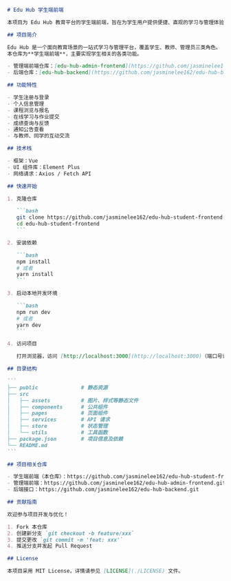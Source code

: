 ````markdown name=README.md
# Edu Hub 学生端前端

本项目为 Edu Hub 教育平台的学生端前端，旨在为学生用户提供便捷、直观的学习与管理体验。项目基于现代前端技术栈开发，实现了与后端及管理端的高效联动。

## 项目简介

Edu Hub 是一个面向教育场景的一站式学习与管理平台，覆盖学生、教师、管理员三类角色。  
本仓库为**学生端前端**，主要实现学生相关的各类功能。

- 管理端前端仓库：[edu-hub-admin-frontend](https://github.com/jasminelee162/edu-hub-admin-frontend.git)
- 后端仓库：[edu-hub-backend](https://github.com/jasminelee162/edu-hub-backend.git)

## 功能特性

- 学生注册与登录
- 个人信息管理
- 课程浏览与报名
- 在线学习与作业提交
- 成绩查询与反馈
- 通知公告查看
- 与教师、同学的互动交流

## 技术栈

- 框架：Vue
- UI 组件库：Element Plus
- 网络请求：Axios / Fetch API

## 快速开始

1. 克隆仓库

   ```bash
   git clone https://github.com/jasminelee162/edu-hub-student-frontend.git
   cd edu-hub-student-frontend
   ```

2. 安装依赖

   ```bash
   npm install
   # 或者
   yarn install
   ```

3. 启动本地开发环境

   ```bash
   npm run dev
   # 或者
   yarn dev
   ```

4. 访问项目

   打开浏览器，访问 [http://localhost:3000](http://localhost:3000)（端口号请根据实际配置修改）。

## 目录结构

```
├── public              # 静态资源
├── src
│   ├── assets          # 图片、样式等静态文件
│   ├── components      # 公共组件
│   ├── pages           # 页面组件
│   ├── services        # API 请求
│   ├── store           # 状态管理
│   └── utils           # 工具函数
├── package.json        # 项目信息及依赖
└── README.md
```

## 项目相关仓库

- 学生端前端（本仓库）：https://github.com/jasminelee162/edu-hub-student-frontend
- 管理端前端：https://github.com/jasminelee162/edu-hub-admin-frontend.git
- 后端接口：https://github.com/jasminelee162/edu-hub-backend.git

## 贡献指南

欢迎参与项目开发与优化！

1. Fork 本仓库
2. 创建新分支 `git checkout -b feature/xxx`
3. 提交更改 `git commit -m 'feat: xxx'`
4. 推送分支并发起 Pull Request

## License

本项目采用 MIT License，详情请参见 [LICENSE](./LICENSE) 文件。

````
